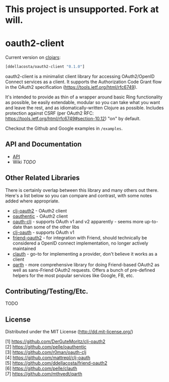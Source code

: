# This project is unsupported. Fork at will.

# oauth2-client

Current version on [clojars](https://clojars.org/oauth2-client):

```clojure
[ddellacosta/oauth2-client "0.1.0"]
```

oauth2-client is a minimalist client library for accessing OAuth2/OpenID Connect services as a client.  It supports the Authorization Code Grant flow in the OAuth2 specification (https://tools.ietf.org/html/rfc6749).

It's intended to provide as thin of a wrapper around basic Ring functionality as possible, be easily extendable, modular so you can take what you want and leave the rest, and as idiomatically-written Clojure as possible.  Includes protection against CSRF (per OAuth2 RFC: https://tools.ietf.org/html/rfc6749#section-10.12) "on" by default.

Checkout the Github and Google examples in `/examples`.

## API and Documentation

* [API](http://ddellacosta.github.io/oauth2-client)
* Wiki *TODO*

## Other Related Libraries

There is certainly overlap between this library and many others out there.  Here's a list below so you can compare and contrast, with some notes added where appropriate.

* [clj-oauth2](https://github.com/DerGuteMoritz/clj-oauth2) - OAuth2 client
* [oauthentic](https://github.com/pelle/oauthentic) - OAuth2 client
* [oauth-clj](https://github.com/r0man/oauth-clj) - supports OAuth v1 and v2 apparently - seems more up-to-date than some of the other libs
* [clj-oauth](https://github.com/mattrepl/clj-oauth) - supports OAuth v1
* [friend-oauth2](https://github.com/ddellacosta/friend-oauth2) - for integration with Friend, should technically be considered a OpenID connect implementation, no longer actively maintained
* [clauth](https://github.com/pelle/clauth) - go-to for implementing a provider, don't believe it works as a client
* [qarth](https://github.com/mthvedt/qarth) - more comprehensive library for doing Friend-based OAuth2 as well as sans-Friend OAuth2 requests. Offers a bunch of pre-defined helpers for the most popular services like Google, FB, etc.

## Contributing/Testing/Etc.

TODO

## License

Distributed under the MIT License (http://dd.mit-license.org/)

[1] https://github.com/DerGuteMoritz/clj-oauth2  
[2] https://github.com/pelle/oauthentic  
[3] https://github.com/r0man/oauth-clj  
[4] https://github.com/mattrepl/clj-oauth  
[5] https://github.com/ddellacosta/friend-oauth2  
[6] https://github.com/pelle/clauth  
[7] https://github.com/mthvedt/qarth  
